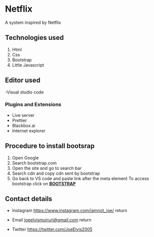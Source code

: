 # Netflix
A system inspired by Netflix
##  Technologies used
1. Html
2. Css
3. Bootstrap
4. Little Javascript

## Editor used
-Visual studio code
  ### Plugins and Extensions
  - Live server
  - Prettier
  - Blackbox.ai
  - Internet explorer

## Procedure to install bootsrap
 1. Open Google
 2. Search bootstrap.com
 3. Open the site and go to search bar
 4. Search cdn and copy cdn sent by bootstrap
 5. Go back to VS code and paste link after the meta element
   To access bootstrap click on **[BOOTSTRAP](https://getbootstrap.com/docs/5.2/getting-started/introduction/)**
 
 ## Contact details
 - Instagram
 <https://www.instagram.com/iamnot_joe/>   return
 
 - Email
 <joeelvismuiruri@gmail.com>    return
 
 - Twitter
 <https://twitter.com/JoeElvis2005>
 
 
 
  

